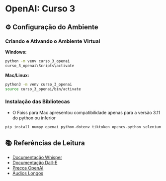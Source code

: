 # OpenAI: Curso 3

## ⚙️ Configuração do Ambiente

### Criando e Ativando o Ambiente Virtual

**Windows:**
```bash
python -m venv curso_3_openai
curso_3_openai\Scripts\activate
```

**Mac/Linux:**
```bash
python3 -m venv curso_3_openai
source curso_3_openai/bin/activate
```

### Instalação das Bibliotecas

- O Faiss para Mac apresentou compatibilidade apenas para a versão 3.11 do python ou inferior

```bash
pip install numpy openai python-dotenv tiktoken opencv-python selenium faiss-cpu
```

## 📚 Referências de Leitura

- [Documentação Whisper](https://openai.com/research/whisper)
- [Documentação Dall-E](https://openai.com/research/dall-e)
- [Preços OpenAI](https://openai.com/pricing)
- [Áudios Longos](https://platform.openai.com/docs/guides/speech-to-text/prompting)
